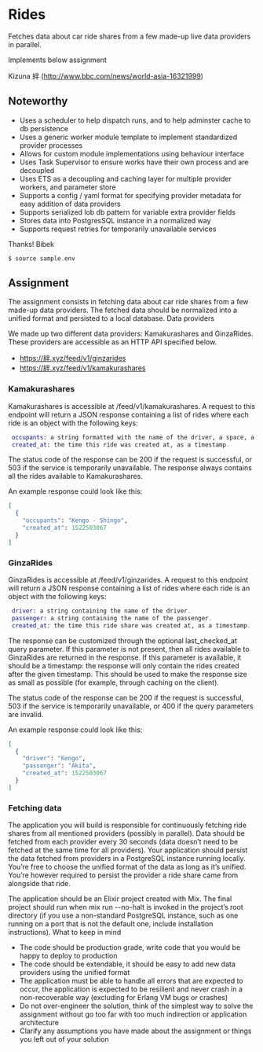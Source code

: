 # Rides

Fetches data about car ride shares from a few made-up live data providers in parallel.  

Implements below assignment

Kizuna 絆 (http://www.bbc.com/news/world-asia-16321999)

## Noteworthy
* Uses a scheduler to help dispatch runs, and to help adminster cache to db persistence
* Uses a generic worker module template to implement standardized provider processes
* Allows for custom module implementations using behaviour interface
* Uses Task Supervisor to ensure works have their own process and are decoupled
* Uses ETS as a decoupling and caching layer for multiple provider workers, and parameter store
* Supports a config / yaml format for specifying provider metadata for easy addition of data providers
* Supports serialized lob db pattern for variable extra provider fields
* Stores data into PostgresSQL instance in a normalized way
* Supports request retries for temporarily unavailable services

Thanks! Bibek


```elixir
$ source sample.env
```


## Assignment

The assignment consists in fetching data about car ride shares from a few made-up data providers. The fetched data should be normalized into a unified format and persisted to a local database.
Data providers

We made up two different data providers: Kamakurashares and GinzaRides. These providers are accessible as an HTTP API specified below.

* https://絆.xyz/feed/v1/ginzarides
* https://絆.xyz/feed/v1/kamakurashares

### Kamakurashares

Kamakurashares is accessible at /feed/v1/kamakurashares. A request to this endpoint will return a JSON response containing a list of rides where each ride is an object with the following keys:

```elixir
 occupants: a string formatted with the name of the driver, a space, a hyphen (-), a space, and the name of the passenger.
 created_at: the time this ride was created at, as a timestamp.
```

The status code of the response can be 200 if the request is successful, or 503 if the service is temporarily unavailable. The response always contains all the rides available to Kamakurashares.

An example response could look like this:

```elixir
[
  {
    "occupants": "Kengo - Shingo",
    "created_at": 1522503067
  }
]
```
### GinzaRides

GinzaRides is accessible at /feed/v1/ginzarides. A request to this endpoint will return a JSON response containing a list of rides where each ride  is an object with the following keys:

```elixir
 driver: a string containing the name of the driver.
 passenger: a string containing the name of the passenger.
 created_at: the time this ride share was created at, as a timestamp.
```

The response can be customized through the optional last_checked_at query parameter. If this parameter is not present, then all rides available to GinzaRides are returned in the response. If this parameter is available, it should be a timestamp: the response will only contain the rides created after the given timestamp. This should be used to make the response size as small as possible (for example, through caching on the client).

The status code of the response can be 200 if the request is successful, 503 if the service is temporarily unavailable, or 400 if the query parameters are invalid.

An example response could look like this:

```elixir
[
  {
    "driver": "Kengo",
    "passenger": "Akita",
    "created_at": 1522503067
  }
]
```

### Fetching data

The application you will build is responsible for continuously fetching ride shares from all mentioned providers (possibly in parallel). Data should be fetched from each provider every 30 seconds (data doesn’t need to be fetched at the same time for all providers). Your application should persist the data fetched from providers in a PostgreSQL instance running locally. You’re free to choose the unified format of the data as long as it’s unified. You’re however required to persist the provider a ride share came from alongside that ride.

The application should be an Elixir project created with Mix. The final project should run when mix run --no-halt is invoked in the project’s root directory (if you use a non-standard PostgreSQL instance, such as one running on a port that is not the default one, include installation instructions).
What to keep in mind

* The code should be production grade, write code that you would be happy to deploy to production
* The code should be extendable, it should be easy to add new data providers using the unified format
* The application must be able to handle all errors that are expected to occur, the application is expected to be resilient and never crash in a non-recoverable way (excluding for Erlang VM bugs or crashes)
* Do not over-engineer the solution, think of the simplest way to solve the assignment without go too far with too much indirection or application architecture
* Clarify any assumptions you have made about the assignment or things you left out of your solution
